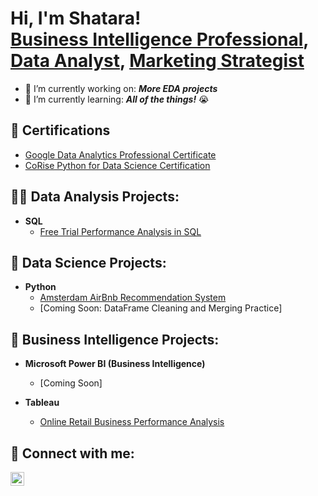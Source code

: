 <h1>Hi, I'm Shatara! <br/><a href="https://www.linkedin.com/in/sgeter">Business Intelligence Professional</a>, <a href="https://github.com/heyshatara">Data Analyst</a>, <a href="https://www.linkedin.com/in/sgeter">Marketing Strategist</a></h1>

- 🔭 I’m currently working on: <b><i>More EDA projects</b></i>
- 🌱 I’m currently learning: <b><i>All of the things!</b></i> 😭

<h2>📜 Certifications</h2>

- [Google Data Analytics Professional Certificate](https://www.credly.com/badges/837babb1-e05f-4ac2-8b10-2a97b1411a96)
- [CoRise Python for Data Science Certification](https://www.credential.net/d9e36d81-facb-43c5-a083-8e311d74bb7b#gs.xwxzw4)

<h2>👨‍💻 Data Analysis Projects:</h2>

- <b>SQL</b>
  - [Free Trial Performance Analysis in SQL](https://github.com/heyshatara/performance-analysis-sql)
  
<h2>🧬 Data Science Projects:</h2>

- <b>Python</b>
  - [Amsterdam AirBnb Recommendation System](https://github.com/heyshatara/numpy-airbnb)
  - [Coming Soon: DataFrame Cleaning and Merging Practice]
  
    
<h2>💼 Business Intelligence Projects:</h2>

- <b>Microsoft Power BI (Business Intelligence)</b>
  - [Coming Soon]

- <b>Tableau</b>
  - [Online Retail Business Performance Analysis](https://github.com/heyshatara/tableau-forage-data-viz)


<h2> 🤳 Connect with me:</h2>

[<img align="left" alt="LinkedInIcon | LinkedIn" width="22px" src="https://cdn.jsdelivr.net/npm/simple-icons@v3/icons/linkedin.svg" />][linkedin]

[linkedin]: https://linkedin.com/in/sgeter

<!--
**heyshatara/heyshatara** is a ✨ _special_ ✨ repository because its `README.md` (this file) appears on your GitHub profile.
-->
